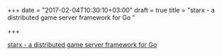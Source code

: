 +++
date = "2017-02-04T10:30:10+03:00"
draft = true
title = "starx - a distributed game server framework for Go "

+++

<p><a href="https://github.com/chrislonng/starx">starx - a distributed game server framework for Go </a></p>
